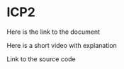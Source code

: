 # ICP2

Here is the link to the document

Here is a short video with explanation

Link to the source code
